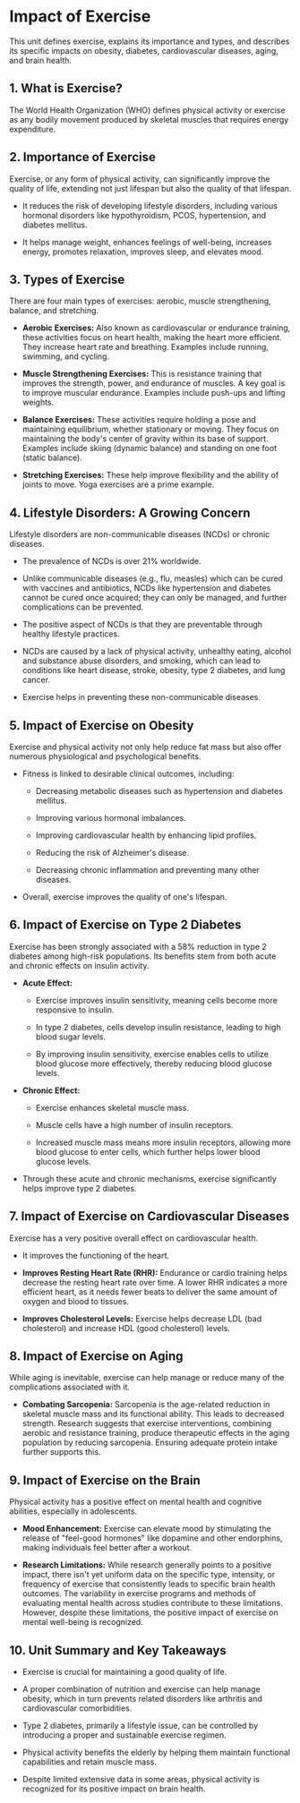 Impact of Exercise
==================

This unit defines exercise, explains its importance and types, and describes its specific impacts on obesity, diabetes, cardiovascular diseases, aging, and brain health.

1\. What is Exercise?
---------------------

The World Health Organization (WHO) defines physical activity or exercise as any bodily movement produced by skeletal muscles that requires energy expenditure.

2\. Importance of Exercise
--------------------------

Exercise, or any form of physical activity, can significantly improve the quality of life, extending not just lifespan but also the quality of that lifespan.

*   It reduces the risk of developing lifestyle disorders, including various hormonal disorders like hypothyroidism, PCOS, hypertension, and diabetes mellitus.
    
*   It helps manage weight, enhances feelings of well-being, increases energy, promotes relaxation, improves sleep, and elevates mood.
    

3\. Types of Exercise
---------------------

There are four main types of exercises: aerobic, muscle strengthening, balance, and stretching.

*   **Aerobic Exercises:** Also known as cardiovascular or endurance training, these activities focus on heart health, making the heart more efficient. They increase heart rate and breathing. Examples include running, swimming, and cycling.
    
*   **Muscle Strengthening Exercises:** This is resistance training that improves the strength, power, and endurance of muscles. A key goal is to improve muscular endurance. Examples include push-ups and lifting weights.
    
*   **Balance Exercises:** These activities require holding a pose and maintaining equilibrium, whether stationary or moving. They focus on maintaining the body's center of gravity within its base of support. Examples include skiing (dynamic balance) and standing on one foot (static balance).
    
*   **Stretching Exercises:** These help improve flexibility and the ability of joints to move. Yoga exercises are a prime example.
    

4\. Lifestyle Disorders: A Growing Concern
------------------------------------------

Lifestyle disorders are non-communicable diseases (NCDs) or chronic diseases.

*   The prevalence of NCDs is over 21% worldwide.
    
*   Unlike communicable diseases (e.g., flu, measles) which can be cured with vaccines and antibiotics, NCDs like hypertension and diabetes cannot be cured once acquired; they can only be managed, and further complications can be prevented.
    
*   The positive aspect of NCDs is that they are preventable through healthy lifestyle practices.
    
*   NCDs are caused by a lack of physical activity, unhealthy eating, alcohol and substance abuse disorders, and smoking, which can lead to conditions like heart disease, stroke, obesity, type 2 diabetes, and lung cancer.
    
*   Exercise helps in preventing these non-communicable diseases.
    

5\. Impact of Exercise on Obesity
---------------------------------

Exercise and physical activity not only help reduce fat mass but also offer numerous physiological and psychological benefits.

*   Fitness is linked to desirable clinical outcomes, including:
    
    *   Decreasing metabolic diseases such as hypertension and diabetes mellitus.
        
    *   Improving various hormonal imbalances.
        
    *   Improving cardiovascular health by enhancing lipid profiles.
        
    *   Reducing the risk of Alzheimer's disease.
        
    *   Decreasing chronic inflammation and preventing many other diseases.
        
*   Overall, exercise improves the quality of one's lifespan.
    

6\. Impact of Exercise on Type 2 Diabetes
-----------------------------------------

Exercise has been strongly associated with a 58% reduction in type 2 diabetes among high-risk populations. Its benefits stem from both acute and chronic effects on insulin activity.

*   **Acute Effect:**
    
    *   Exercise improves insulin sensitivity, meaning cells become more responsive to insulin.
        
    *   In type 2 diabetes, cells develop insulin resistance, leading to high blood sugar levels.
        
    *   By improving insulin sensitivity, exercise enables cells to utilize blood glucose more effectively, thereby reducing blood glucose levels.
        
*   **Chronic Effect:**
    
    *   Exercise enhances skeletal muscle mass.
        
    *   Muscle cells have a high number of insulin receptors.
        
    *   Increased muscle mass means more insulin receptors, allowing more blood glucose to enter cells, which further helps lower blood glucose levels.
        
*   Through these acute and chronic mechanisms, exercise significantly helps improve type 2 diabetes.
    

7\. Impact of Exercise on Cardiovascular Diseases
-------------------------------------------------

Exercise has a very positive overall effect on cardiovascular health.

*   It improves the functioning of the heart.
    
*   **Improves Resting Heart Rate (RHR):** Endurance or cardio training helps decrease the resting heart rate over time. A lower RHR indicates a more efficient heart, as it needs fewer beats to deliver the same amount of oxygen and blood to tissues.
    
*   **Improves Cholesterol Levels:** Exercise helps decrease LDL (bad cholesterol) and increase HDL (good cholesterol) levels.
    

8\. Impact of Exercise on Aging
-------------------------------

While aging is inevitable, exercise can help manage or reduce many of the complications associated with it.

*   **Combating Sarcopenia:** Sarcopenia is the age-related reduction in skeletal muscle mass and its functional ability. This leads to decreased strength. Research suggests that exercise interventions, combining aerobic and resistance training, produce therapeutic effects in the aging population by reducing sarcopenia. Ensuring adequate protein intake further supports this.
    

9\. Impact of Exercise on the Brain
-----------------------------------

Physical activity has a positive effect on mental health and cognitive abilities, especially in adolescents.

*   **Mood Enhancement:** Exercise can elevate mood by stimulating the release of "feel-good hormones" like dopamine and other endorphins, making individuals feel better after a workout.
    
*   **Research Limitations:** While research generally points to a positive impact, there isn't yet uniform data on the specific type, intensity, or frequency of exercise that consistently leads to specific brain health outcomes. The variability in exercise programs and methods of evaluating mental health across studies contribute to these limitations. However, despite these limitations, the positive impact of exercise on mental well-being is recognized.
    

10\. Unit Summary and Key Takeaways
-----------------------------------

*   Exercise is crucial for maintaining a good quality of life.
    
*   A proper combination of nutrition and exercise can help manage obesity, which in turn prevents related disorders like arthritis and cardiovascular comorbidities.
    
*   Type 2 diabetes, primarily a lifestyle issue, can be controlled by introducing a proper and sustainable exercise regimen.
    
*   Physical activity benefits the elderly by helping them maintain functional capabilities and retain muscle mass.
    
*   Despite limited extensive data in some areas, physical activity is recognized for its positive impact on brain health.